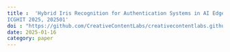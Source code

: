 ```yaml
---
title :  'Hybrid Iris Recognition for Authentication Systems in AI Edge Device (NPU) Environments , 
ICGHIT 2025, 202501'
doi : "https://github.com/CreativeContentLabs/creativecontentlabs.github.io/blob/develop/assets/papers/ICGHIT%20-%20Hybrid%20Iris%20Recognition%20for%20Authentication%20Systems%20in%20AI%20Edge%20Device%20(NPU)%20Environments.pdf"
date: 2025-01-16
category: paper
---
```

